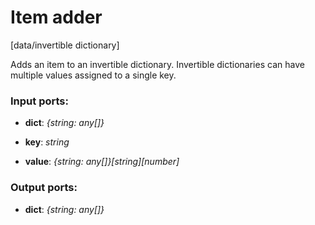 # Item adder

[data/invertible dictionary]

Adds an item to an invertible dictionary. Invertible dictionaries can have multiple values assigned to a single key.

### Input ports:

* __dict__: _{string: any[]}_



* __key__: _string_



* __value__: _{string: any[]}[string][number]_



### Output ports:

* __dict__: _{string: any[]}_




